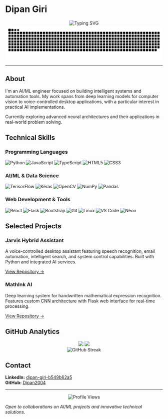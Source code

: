# Dipan Giri

<div align="center">
<img src="https://readme-typing-svg.herokuapp.com?font=Fira+Code&size=28&duration=3000&pause=1000&color=00D4FF&background=00000000&center=true&vCenter=true&width=500&lines=AI+Engineer;Full+Stack+Developer;Machine+Learning+Enthusiast;Building+Intelligent+Systems" alt="Typing SVG" />

<img src="https://raw.githubusercontent.com/platane/snk/output/github-contribution-grid-snake-dark.svg" alt="Snake animation" />
</div>

---

## About
I'm an AI/ML engineer focused on building intelligent systems and automation tools. My work spans from deep learning models for computer vision to voice-controlled desktop applications, with a particular interest in practical AI implementations.

Currently exploring advanced neural architectures and their applications in real-world problem solving.

## Technical Skills

### Programming Languages
![Python](https://img.shields.io/badge/Python-3776AB?style=flat&logo=python&logoColor=white)
![JavaScript](https://img.shields.io/badge/JavaScript-F7DF1E?style=flat&logo=javascript&logoColor=black)
![TypeScript](https://img.shields.io/badge/TypeScript-007ACC?style=flat&logo=typescript&logoColor=white)
![HTML5](https://img.shields.io/badge/HTML5-E34F26?style=flat&logo=html5&logoColor=white)
![CSS3](https://img.shields.io/badge/CSS3-1572B6?style=flat&logo=css3&logoColor=white)

### AI/ML & Data Science
![TensorFlow](https://img.shields.io/badge/TensorFlow-FF6F00?style=flat&logo=tensorflow&logoColor=white)
![Keras](https://img.shields.io/badge/Keras-D00000?style=flat&logo=keras&logoColor=white)
![OpenCV](https://img.shields.io/badge/OpenCV-27338e?style=flat&logo=OpenCV&logoColor=white)
![NumPy](https://img.shields.io/badge/NumPy-013243?style=flat&logo=numpy&logoColor=white)
![Pandas](https://img.shields.io/badge/Pandas-150458?style=flat&logo=pandas&logoColor=white)

### Web Development & Tools
![React](https://img.shields.io/badge/React-20232A?style=flat&logo=react&logoColor=61DAFB)
![Flask](https://img.shields.io/badge/Flask-000000?style=flat&logo=flask&logoColor=white)
![Bootstrap](https://img.shields.io/badge/Bootstrap-563D7C?style=flat&logo=bootstrap&logoColor=white)
![Git](https://img.shields.io/badge/Git-F05032?style=flat&logo=git&logoColor=white)
![Linux](https://img.shields.io/badge/Linux-FCC624?style=flat&logo=linux&logoColor=black)
![VS Code](https://img.shields.io/badge/VS_Code-0078D4?style=flat&logo=visual%20studio%20code&logoColor=white)
![Neon](https://img.shields.io/badge/Neon-00E5FF?style=flat&logo=postgresql&logoColor=white)

## Selected Projects

### Jarvis Hybrid Assistant
A voice-controlled desktop assistant featuring speech recognition, email automation, intelligent search, and system control capabilities. Built with Python and integrated AI services.

[View Repository →](https://github.com/Dipan2004/Jarvis-hybrid-assistant)

### MathInk AI
Deep learning system for handwritten mathematical expression recognition. Features custom CNN architecture with Flask web interface for real-time processing.

[View Repository →](https://github.com/Dipan2004/MathInk-AI)

## GitHub Analytics

<div align="center">
<img height="180em" src="https://github-readme-stats.vercel.app/api?username=Dipan2004&show_icons=true&theme=tokyonight&hide_border=true&count_private=true"/>
<img height="180em" src="https://github-readme-stats.vercel.app/api/top-langs/?username=Dipan2004&layout=compact&theme=tokyonight&hide_border=true"/>
</div>

<div align="center">
<img src="https://github-readme-streak-stats.herokuapp.com/?user=Dipan2004&theme=tokyonight&hide_border=true" alt="GitHub Streak"/>
</div>

## Contact

**LinkedIn:** [dipan-giri-b549b62a5](https://www.linkedin.com/in/dipan-giri-b549b62a5/)  
**GitHub:** [Dipan2004](https://github.com/Dipan2004)

---

<div align="center">
<img src="https://komarev.com/ghpvc/?username=Dipan2004&color=blueviolet&style=flat-square&label=Profile+Views" alt="Profile Views"/>
</div>

*Open to collaborations on AI/ML projects and innovative technical solutions.*
